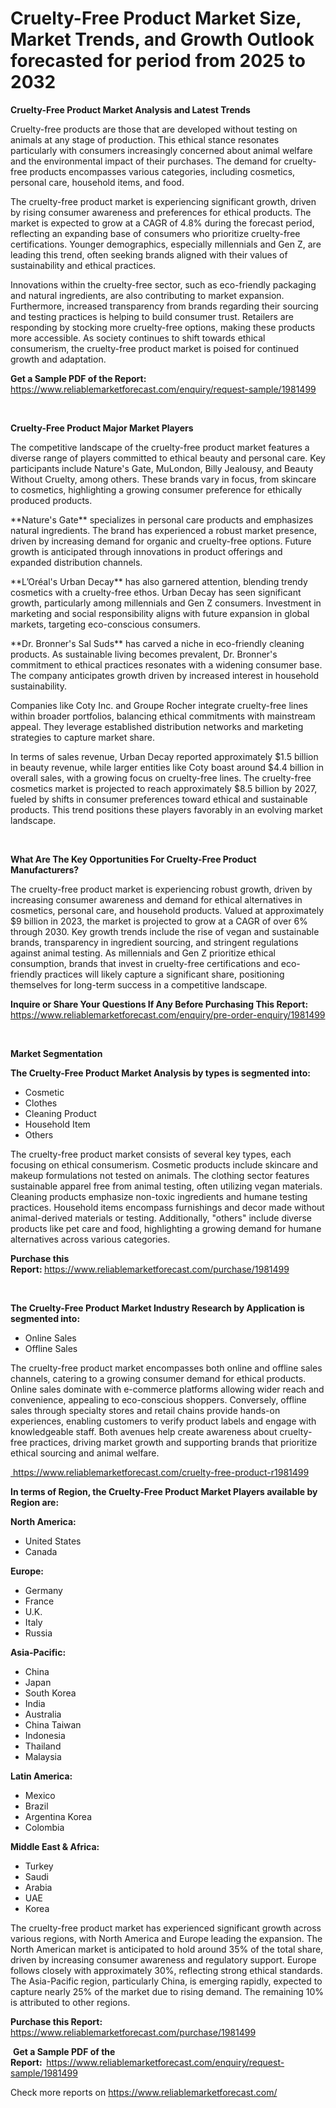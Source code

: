 <p><h1>Cruelty-Free Product Market Size, Market Trends, and Growth Outlook forecasted for period from 2025 to 2032</h1></p><p><strong>Cruelty-Free Product Market Analysis and Latest Trends</strong></p>
<p><p>Cruelty-free products are those that are developed without testing on animals at any stage of production. This ethical stance resonates particularly with consumers increasingly concerned about animal welfare and the environmental impact of their purchases. The demand for cruelty-free products encompasses various categories, including cosmetics, personal care, household items, and food.</p><p>The cruelty-free product market is experiencing significant growth, driven by rising consumer awareness and preferences for ethical products. The market is expected to grow at a CAGR of 4.8% during the forecast period, reflecting an expanding base of consumers who prioritize cruelty-free certifications. Younger demographics, especially millennials and Gen Z, are leading this trend, often seeking brands aligned with their values of sustainability and ethical practices.</p><p>Innovations within the cruelty-free sector, such as eco-friendly packaging and natural ingredients, are also contributing to market expansion. Furthermore, increased transparency from brands regarding their sourcing and testing practices is helping to build consumer trust. Retailers are responding by stocking more cruelty-free options, making these products more accessible. As society continues to shift towards ethical consumerism, the cruelty-free product market is poised for continued growth and adaptation.</p></p>
<p><strong>Get a Sample PDF of the Report:&nbsp;</strong> <a href="https://www.reliablemarketforecast.com/enquiry/request-sample/1981499?utm_campaign=2808&utm_medium=2&utm_source=Github&utm_content=ia&utm_term=06042025&utm_id=cruelty-free-product">https://www.reliablemarketforecast.com/enquiry/request-sample/1981499</a></p>
<p>&nbsp;</p>
<p><strong>Cruelty-Free Product Major Market Players</strong></p>
<p><p>The competitive landscape of the cruelty-free product market features a diverse range of players committed to ethical beauty and personal care. Key participants include Nature's Gate, MuLondon, Billy Jealousy, and Beauty Without Cruelty, among others. These brands vary in focus, from skincare to cosmetics, highlighting a growing consumer preference for ethically produced products.</p><p>**Nature's Gate** specializes in personal care products and emphasizes natural ingredients. The brand has experienced a robust market presence, driven by increasing demand for organic and cruelty-free options. Future growth is anticipated through innovations in product offerings and expanded distribution channels.</p><p>**L’Oréal's Urban Decay** has also garnered attention, blending trendy cosmetics with a cruelty-free ethos. Urban Decay has seen significant growth, particularly among millennials and Gen Z consumers. Investment in marketing and social responsibility aligns with future expansion in global markets, targeting eco-conscious consumers.</p><p>**Dr. Bronner's Sal Suds** has carved a niche in eco-friendly cleaning products. As sustainable living becomes prevalent, Dr. Bronner's commitment to ethical practices resonates with a widening consumer base. The company anticipates growth driven by increased interest in household sustainability.</p><p>Companies like Coty Inc. and Groupe Rocher integrate cruelty-free lines within broader portfolios, balancing ethical commitments with mainstream appeal. They leverage established distribution networks and marketing strategies to capture market share.</p><p>In terms of sales revenue, Urban Decay reported approximately $1.5 billion in beauty revenue, while larger entities like Coty boast around $4.4 billion in overall sales, with a growing focus on cruelty-free lines. The cruelty-free cosmetics market is projected to reach approximately $8.5 billion by 2027, fueled by shifts in consumer preferences toward ethical and sustainable products. This trend positions these players favorably in an evolving market landscape.</p></p>
<p>&nbsp;</p>
<p><strong>What Are The Key Opportunities For Cruelty-Free Product Manufacturers?</strong></p>
<p><p>The cruelty-free product market is experiencing robust growth, driven by increasing consumer awareness and demand for ethical alternatives in cosmetics, personal care, and household products. Valued at approximately $9 billion in 2023, the market is projected to grow at a CAGR of over 6% through 2030. Key growth trends include the rise of vegan and sustainable brands, transparency in ingredient sourcing, and stringent regulations against animal testing. As millennials and Gen Z prioritize ethical consumption, brands that invest in cruelty-free certifications and eco-friendly practices will likely capture a significant share, positioning themselves for long-term success in a competitive landscape.</p></p>
<p><strong>Inquire or Share Your Questions If Any Before Purchasing This Report:</strong> <a href="https://www.reliablemarketforecast.com/enquiry/pre-order-enquiry/1981499?utm_campaign=2808&utm_medium=2&utm_source=Github&utm_content=ia&utm_term=06042025&utm_id=cruelty-free-product">https://www.reliablemarketforecast.com/enquiry/pre-order-enquiry/1981499</a></p>
<p>&nbsp;</p>
<p><strong>Market Segmentation</strong></p>
<p><strong>The Cruelty-Free Product Market Analysis by types is segmented into:</strong></p>
<p><ul><li>Cosmetic</li><li>Clothes</li><li>Cleaning Product</li><li>Household Item</li><li>Others</li></ul></p>
<p><p>The cruelty-free product market consists of several key types, each focusing on ethical consumerism. Cosmetic products include skincare and makeup formulations not tested on animals. The clothing sector features sustainable apparel free from animal testing, often utilizing vegan materials. Cleaning products emphasize non-toxic ingredients and humane testing practices. Household items encompass furnishings and decor made without animal-derived materials or testing. Additionally, "others" include diverse products like pet care and food, highlighting a growing demand for humane alternatives across various categories.</p></p>
<p><strong>Purchase this Report:&nbsp;</strong><a href="https://www.reliablemarketforecast.com/purchase/1981499?utm_campaign=2808&utm_medium=2&utm_source=Github&utm_content=ia&utm_term=06042025&utm_id=cruelty-free-product">https://www.reliablemarketforecast.com/purchase/1981499</a></p>
<p>&nbsp;</p>
<p><strong>The Cruelty-Free Product Market Industry Research by Application is segmented into:</strong></p>
<p><ul><li>Online Sales</li><li>Offline Sales</li></ul></p>
<p><p>The cruelty-free product market encompasses both online and offline sales channels, catering to a growing consumer demand for ethical products. Online sales dominate with e-commerce platforms allowing wider reach and convenience, appealing to eco-conscious shoppers. Conversely, offline sales through specialty stores and retail chains provide hands-on experiences, enabling customers to verify product labels and engage with knowledgeable staff. Both avenues help create awareness about cruelty-free practices, driving market growth and supporting brands that prioritize ethical sourcing and animal welfare.</p></p>
<p><a href="https://www.reliablemarketforecast.com/cruelty-free-product-r1981499?utm_campaign=2808&utm_medium=2&utm_source=Github&utm_content=ia&utm_term=06042025&utm_id=cruelty-free-product">&nbsp;https://www.reliablemarketforecast.com/cruelty-free-product-r1981499</a></p>
<p><strong>In terms of Region, the Cruelty-Free Product Market Players available by Region are:</strong></p>
<p>
    <p> <strong> North America: </strong>
        <ul>
            <li>United States</li>
            <li>Canada</li>
        </ul>
        </p> 
    <p> <strong> Europe: </strong>
        <ul>
            <li>Germany</li>
            <li>France</li>
            <li>U.K.</li>
            <li>Italy</li>
            <li>Russia</li>
        </ul>
        </p> 
    <p> <strong> Asia-Pacific: </strong>
        <ul>
            <li>China</li>
            <li>Japan</li>
            <li>South Korea</li>
            <li>India</li>
            <li>Australia</li>
            <li>China Taiwan</li>
            <li>Indonesia</li>
            <li>Thailand</li>
            <li>Malaysia</li>
        </ul>
        </p> 
    <p> <strong> Latin America: </strong>
        <ul>
            <li>Mexico</li>
            <li>Brazil</li>
            <li>Argentina Korea</li>
            <li>Colombia</li>
        </ul>
        </p> 
    <p> <strong> Middle East & Africa: </strong>
        <ul>
            <li>Turkey</li>
            <li>Saudi</li>
            <li>Arabia</li>
            <li>UAE</li>
            <li>Korea</li>
        </ul>
    </p>
    </p>
<p><p>The cruelty-free product market has experienced significant growth across various regions, with North America and Europe leading the expansion. The North American market is anticipated to hold around 35% of the total share, driven by increasing consumer awareness and regulatory support. Europe follows closely with approximately 30%, reflecting strong ethical standards. The Asia-Pacific region, particularly China, is emerging rapidly, expected to capture nearly 25% of the market due to rising demand. The remaining 10% is attributed to other regions.</p></p>
<p><strong>Purchase this Report: </strong><a href="https://www.reliablemarketforecast.com/purchase/1981499?utm_campaign=2808&utm_medium=2&utm_source=Github&utm_content=ia&utm_term=06042025&utm_id=cruelty-free-product">https://www.reliablemarketforecast.com/purchase/1981499</a></p>
<p>&nbsp;<strong>Get a Sample PDF of the Report:&nbsp;&nbsp;</strong><a href="https://www.reliablemarketforecast.com/enquiry/request-sample/1981499?utm_campaign=2808&utm_medium=2&utm_source=Github&utm_content=ia&utm_term=06042025&utm_id=cruelty-free-product">https://www.reliablemarketforecast.com/enquiry/request-sample/1981499</a></p>
<p><strong></strong></p>
<p>Check more reports on <a href="https://www.reliablemarketforecast.com/?utm_campaign=2808&utm_medium=2&utm_source=Github&utm_content=ia&utm_term=06042025&utm_id=cruelty-free-product">https://www.reliablemarketforecast.com/</a></p>